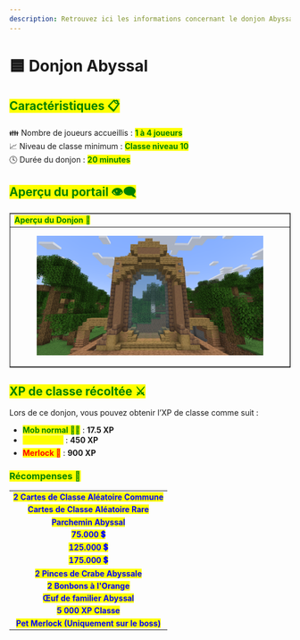 ```yaml
---
description: Retrouvez ici les informations concernant le donjon Abyssal
---
```


# 🟦 Donjon Abyssal

## <mark style="color:green;"> Caractéristiques 📋</mark>

👪 Nombre de joueurs accueillis : <mark style="color:green;">**1 à 4 joueurs**</mark>  
📈 Niveau de classe minimum : <mark style="color:green;">**Classe niveau 10**</mark>  
🕓 Durée du donjon : <mark style="color:green;">**20 minutes**</mark>  

## <mark style="color:green;"> Aperçu du portail 👁‍🗨</mark>

<table border="1" cellspacing="0" cellpadding="6">
  <tr>
    <td><mark style="color:green;"><strong>Aperçu du Donjon 📸</strong></mark></td>
  </tr>
  <tr>
    <td><figure><img src="../../.gitbook/assets/Les_Donjons/Portail/Event/Abyssal.png" alt=""></figure></td>
  </tr>
</table>

## <mark style="color:green;"> XP de classe récoltée ⚔</mark>

Lors de ce donjon, vous pouvez obtenir l’XP de classe comme suit :  

* <mark style="color:green;"><strong>Mob normal 🧟‍♂️</strong></mark> : **17.5 XP**  
* <mark style="color:yellow;"><strong>Nautilux 👽</strong></mark> : **450 XP**  
* <mark style="color:red;"><strong>Merlock 🐉</strong></mark> : **900 XP**

### <mark style="color:green;">Récompenses 🎁</mark>

|                                                                                        |
|:--------------------------------------------------------------------------------------:|
| <mark style="color:blue;"><strong>2 Cartes de Classe Aléatoire Commune</strong></mark> |
| <mark style="color:blue;"><strong>Cartes de Classe Aléatoire Rare</strong></mark>      |
| <mark style="color:blue;"><strong>Parchemin Abyssal</strong></mark>                    |
| <mark style="color:blue;"><strong>75.000 💲</strong></mark>                             |
| <mark style="color:blue;"><strong>125.000 💲</strong></mark>                            |
| <mark style="color:blue;"><strong>175.000 💲</strong></mark>                            |
| <mark style="color:blue;"><strong>2 Pinces de Crabe Abyssale</strong></mark>      |
| <mark style="color:blue;"><strong>2 Bonbons à l'Orange</strong></mark>                 |
| <mark style="color:blue;"><strong>Œuf de familier Abyssal</strong></mark>              |
| <mark style="color:blue;"><strong>5 000 XP Classe</strong></mark>                      |
| <mark style="color:blue;"><strong>Pet Merlock (Uniquement sur le boss)</strong></mark> |
